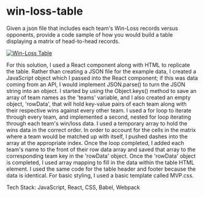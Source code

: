 # win-loss-table
Given a json file that includes each team's Win-Loss records versus opponents, provide a code sample of how you would build a table displaying a matrix of head-to-head records.

<a href="https://imgbb.com/"><img src="https://i.ibb.co/vVX1Hbr/Screenshot-2023-01-19-at-5-19-54-PM.png" alt="Win-Loss Table" border="0"></a>

For this solution, I used a React component along with HTML to replicate the table. Rather than creating a JSON file for the example data, I created a JavaScript object which I passed into the React component; if this was data coming from an API, I would implement JSON.parse() to turn the JSON string into an object. I started by using the Object.keys() method to save an array of team names as the 'teams' variable, and I also created an empty object, 'rowData', that will hold key-value pairs of each team along with their respective wins against every other team. I used a for loop to iterate through every team, and implemented a second, nested for loop iterating through each team's win/loss data. I used a temporary array to hold the wins data in the correct order. In order to account for the cells in the matrix where a team would be matched up with itself, I pushed dashes into the array at the appropriate index. Once the loop completed, I added each team's name to the front of their row data array and saved that array to the corresponding team key in the 'rowData' object. Once the 'rowData' object is completed, I used array mapping to fill in the data within the table HTML element. I used the same code for the table header and footer because the data is identical. For basic styling, I used a basic template called MVP.css. 

Tech Stack: JavaScript, React, CSS, Babel, Webpack
